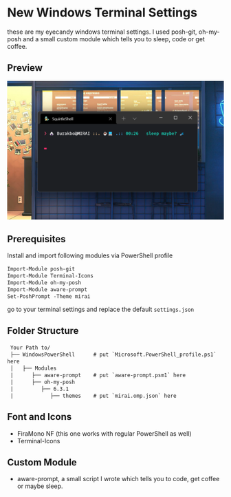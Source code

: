 # New Windows Terminal Settings

these are my eyecandy windows terminal settings.
I used posh-git, oh-my-posh and a small custom module which tells you to sleep, code or get coffee.

## Preview

![terminal-rice.](/terminal-ricing.png "Terminal Rice.")

## Prerequisites

Install and import following modules via PowerShell profile

```
Import-Module posh-git
Import-Module Terminal-Icons
Import-Module oh-my-posh
Import-Module aware-prompt
Set-PoshPrompt -Theme mirai
```

go to your terminal settings and replace the default `settings.json`

## Folder Structure

     
     Your Path to/
     ├── WindowsPowerShell      # put `Microsoft.PowerShell_profile.ps1` here
     │   ├── Modules
     |      ├── aware-prompt    # put `aware-prompt.psm1` here
     |      ├── oh-my-posh
     |         ├── 6.3.1
     |            ├── themes    # put `mirai.omp.json` here 

## Font and Icons

- FiraMono NF (this one works with regular PowerShell as well)
- Terminal-Icons

## Custom Module

- aware-prompt, a small script I wrote which tells you to code, get coffee or maybe sleep.
